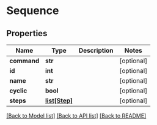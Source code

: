 # Sequence

## Properties
Name | Type | Description | Notes
------------ | ------------- | ------------- | -------------
**command** | **str** |  | [optional] 
**id** | **int** |  | [optional] 
**name** | **str** |  | [optional] 
**cyclic** | **bool** |  | [optional] 
**steps** | [**list[Step]**](Step.md) |  | [optional] 

[[Back to Model list]](../README.md#documentation-for-models) [[Back to API list]](../README.md#documentation-for-api-endpoints) [[Back to README]](../README.md)


